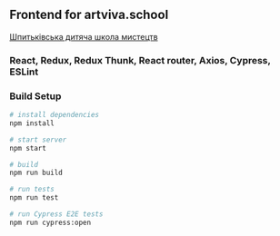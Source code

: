 ## Frontend for artviva.school
[Шпитьківська дитяча школа мистецтв](https://artviva.school)
### React, Redux, Redux Thunk, React router, Axios, Cypress, ESLint

### Build Setup

``` bash
# install dependencies
npm install

# start server
npm start

# build
npm run build

# run tests
npm run test

# run Cypress E2E tests
npm run cypress:open

```

